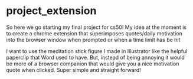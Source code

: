 # project_extension
So here we go starting my final project for cs50! My idea at the moment is to create a chrome extension that superimposes quotes/daily motivation into the browser window when prompted or
when a time limit has be hit

I want to use the meditation stick figure I made in Illustrator like the helpful paperclip that Word used to have. But, instead of being annoying it would be more of a browser companion that
would give you a nice motivation quote when clicked. Super simple and straight forward!

